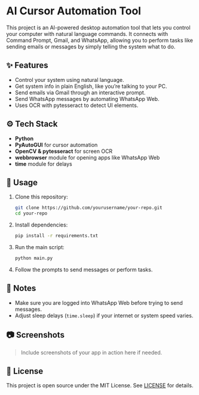 # AI Cursor Automation Tool

This project is an AI-powered desktop automation tool that lets you control your computer with natural language commands. It connects with Command Prompt, Gmail, and WhatsApp, allowing you to perform tasks like sending emails or messages by simply telling the system what to do.

## ✨ Features

- Control your system using natural language.
- Get system info in plain English, like you’re talking to your PC.
- Send emails via Gmail through an interactive prompt.
- Send WhatsApp messages by automating WhatsApp Web.
- Uses OCR with pytesseract to detect UI elements.

## ⚙️ Tech Stack

- **Python**
- **PyAutoGUI** for cursor automation
- **OpenCV & pytesseract** for screen OCR
- **webbrowser** module for opening apps like WhatsApp Web
- **time** module for delays

## 🚀 Usage

1. Clone this repository:
    ```bash
    git clone https://github.com/yourusername/your-repo.git
    cd your-repo
    ```

2. Install dependencies:
    ```bash
    pip install -r requirements.txt
    ```

3. Run the main script:
    ```bash
    python main.py
    ```

4. Follow the prompts to send messages or perform tasks.

## 📝 Notes

- Make sure you are logged into WhatsApp Web before trying to send messages.
- Adjust sleep delays (`time.sleep`) if your internet or system speed varies.

## 📷 Screenshots

> Include screenshots of your app in action here if needed.

## 📄 License

This project is open source under the MIT License. See [LICENSE](LICENSE) for details.
